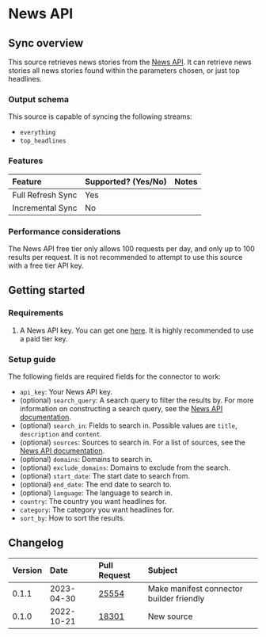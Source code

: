 # News API

## Sync overview

This source retrieves news stories from the [News API](https://newsapi.org/). It can retrieve news
stories all news stories found within the parameters chosen, or just top headlines.

### Output schema

This source is capable of syncing the following streams:

- `everything`
- `top_headlines`

### Features

| Feature           | Supported? \(Yes/No\) | Notes |
| :---------------- | :-------------------- | :---- |
| Full Refresh Sync | Yes                   |       |
| Incremental Sync  | No                    |       |

### Performance considerations

The News API free tier only allows 100 requests per day, and only up to 100 results per request. It
is not recommended to attempt to use this source with a free tier API key.

## Getting started

### Requirements

1. A News API key. You can get one [here](https://newsapi.org/). It is highly recommended to use a
   paid tier key.

### Setup guide

The following fields are required fields for the connector to work:

- `api_key`: Your News API key.
- (optional) `search_query`: A search query to filter the results by. For more information on
  constructing a search query, see the
  [News API documentation](https://newsapi.org/docs/endpoints/everything).
- (optional) `search_in`: Fields to search in. Possible values are `title`, `description` and
  `content`.
- (optional) `sources`: Sources to search in. For a list of sources, see the
  [News API documentation](https://newsapi.org/sources).
- (optional) `domains`: Domains to search in.
- (optional) `exclude_domains`: Domains to exclude from the search.
- (optional) `start_date`: The start date to search from.
- (optional) `end_date`: The end date to search to.
- (optional) `language`: The language to search in.
- `country`: The country you want headlines for.
- `category`: The category you want headlines for.
- `sort_by`: How to sort the results.

## Changelog

| Version | Date       | Pull Request                                             | Subject                                  |
| :------ | :--------- | :------------------------------------------------------- | :--------------------------------------- |
| 0.1.1   | 2023-04-30 | [25554](https://github.com/airbytehq/airbyte/pull/25554) | Make manifest connector builder friendly |
| 0.1.0   | 2022-10-21 | [18301](https://github.com/airbytehq/airbyte/pull/18301) | New source                               |
